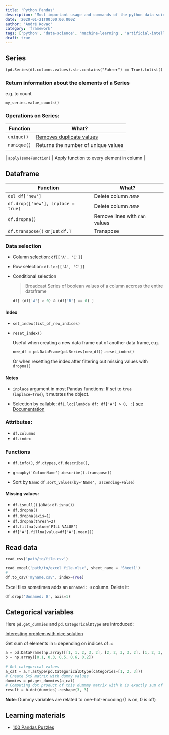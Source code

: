 ```yaml
---
title: 'Python Pandas'
description: 'Most important usage and commands of the python data science framework Pandas'
date: '2020-01-21T00:00:00.000Z'
author: 'André Kovac'
category: 'framework'
tags: ['python', 'data-science', 'machine-learning', 'artificial-intelligence', 'statistics']
draft: true
---
```


## Series

`(pd.Series(df.columns.values).str.contains("Fahrer") == True).tolist()`

### Return information about the elements of a Series

e.g. to count

```python
my_series.value_counts()
```

### Operations on Series:

| Function | What? |
| --- | --- |
| `unique()` | [Removes duplicate values](https://pandas.pydata.org/pandas-docs/stable/reference/api/pandas.Series.unique.html?highlight=unique#pandas.Series.unique) |
| `nunique()` | Returns the number of unique values |

| `apply(someFunction)` | Apply function to every element in column |


## Dataframe

| Function | What? |
| --- | --- |
| `del df['new']` | Delete column *new* |
| `df.drop(['new'], inplace = true)` | Delete column *new* |
| `df.dropna()` | Remove lines with `nan` values |
| `df.transpose()` or just `df.T` | Transpose |

### Data selection

* Column selection: `df[['A', 'C']]`
* Row selection: `df.loc[['A', 'C']]`

* Conditional selection

  > Broadcast Series of boolean values of a column accross the entire dataframe

  ```python
  df[ (df['A'] > 0) & (df['B'] == 0) ]
  ```

#### Index

* `set_index(list_of_new_indices)`

* `reset_index()`

  Useful when creating a new data frame out of another data frame, e.g.

  ```python
  new_df = pd.DataFrame(pd.Series(new_df)).reset_index()
  ```

  Or when resetting the index after filtering out missing values with `dropna()`

#### Notes

* `inplace` argument in most Pandas functions: If set to `true` (`inplace=True`), it mutates the object.

* Selection by callable: `df1.loc[lambda df: df['A'] > 0, :]` [see Documentation](https://pandas.pydata.org/pandas-docs/stable/user_guide/indexing.html#selection-by-callable)


### Attributes:

* `df.columns`
* `df.index`

### Functions

* `df.info()`, `df.dtypes`, `df.describe()`,

* `groupby('ColumnName').describe().transpose()`

* Sort by `Name`: `df.sort_values(by='Name', ascending=False)`


#### Missing values:

  * `df.isnull()` (alias: `df.isna()`)
  * `df.dropna()`
  * `df.dropna(axis=1)`
  * `df.dropna(thresh=2)`
  * `df.fillna(value='FILL VALUE')`
  * `df['A'].fillna(value=df['A'].mean())`

## Read data

```python
read_csv('path/to/file.csv')

read_excel('path/to/excel_file.xlsx', sheet_name = 'Sheet1')
#
df.to_csv('myname.csv', index=True)
```

Excel files sometimes adds an `Unnamed: 0` column. Delete it:

```python
df.drop('Unnamed: 0', axis=1)
```

## Categorical variables

Here `pd.get_dummies` and `pd.CategoricalDtype` are introduced:

[Interesting problem with nice solution](https://stackoverflow.com/questions/59907858/how-do-you-calculate-the-sum-based-on-certain-numbers-in-the-dataframe)

Get sum of elements in `b` depending on indices of `a`:

```python
a = pd.DataFrame(np.array([[1, 1, 2, 3, 2], [2, 2, 3, 3, 2], [1, 2, 3, 2, 3]]))
b = np.array([0.1, 0.3, 0.5, 0.6, 0.2])

# Get categorical values
a_cat = a.T.astype(pd.CategoricalDtype(categories=[1, 2, 3]))
# Create 5x9 matrix with dummy values
dummies = pd.get_dummies(a_cat)
# Computing dot product of this dummmy matrix with b is exactly sum of necessary parts
result = b.dot(dummies).reshape(3, 3)
```

**Note**: Dummy variables are related to one-hot-encoding (1 is on, 0 is off)

## Learning materials

- [100 Pandas Puzzles](https://github.com/ajcr/100-pandas-puzzles)
